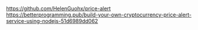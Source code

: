 https://github.com/HelenGuohx/price-alert
https://betterprogramming.pub/build-your-own-cryptocurrency-price-alert-service-using-nodejs-51d6989dd062